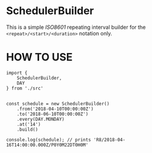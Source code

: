 # SchedulerBuilder
This is a simple _ISO8601_ repeating interval builder for the `<repeat>/<start>/<duration>` notation only.

# HOW TO USE
```
import {
    SchedulerBuilder,
    DAY
} from './src'


const schedule = new SchedulerBuilder()
    .from('2018-04-10T00:00:00Z')
    .to('2018-06-10T00:00:00Z')
    .every(DAY.MONDAY)
    .at('14')
    .build()

console.log(schedule); // prints 'R8/2018-04-16T14:00:00.000Z/P0Y0M22DT0H0M'
```